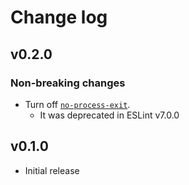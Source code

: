 # Change log

## v0.2.0

### Non-breaking changes

- Turn off [`no-process-exit`](https://eslint.org/docs/rules/no-process-exit).
  - It was deprecated in ESLint v7.0.0

## v0.1.0

- Initial release
